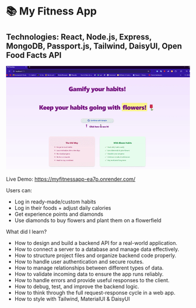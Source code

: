 <h1>📚 My Fitness App</h1>
<h2>Technologies: React, Node.js, Express, MongoDB, Passport.js, Tailwind, DaisyUI, Open Food Facts API</h2>

![](myfitnessappdemo.gif)

Live Demo: https://myfitnessapp-ea7p.onrender.com/

Users can:

- Log in ready-made/custom habits
- Log in their foods + adjust daily calories
- Get experience points and diamonds
- Use diamonds to buy flowers and plant them on a flowerfield

What did I learn?
  
- How to design and build a backend API for a real-world application.
- How to connect a server to a database and manage data effectively.
- How to structure project files and organize backend code properly.
- How to handle user authentication and secure routes.
- How to manage relationships between different types of data.
- How to validate incoming data to ensure the app runs reliably.
- How to handle errors and provide useful responses to the client.
- How to debug, test, and improve the backend logic.
- How to think through the full request-response cycle in a web app.
- How to style with Tailwind, MaterialUI & DaisyUI
